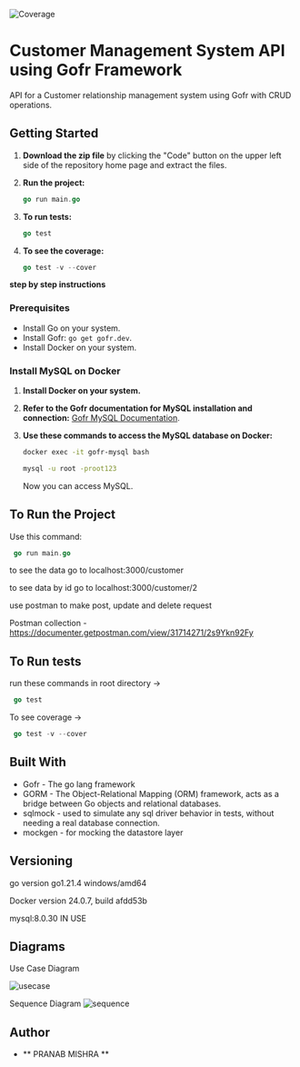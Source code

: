 ![Coverage](https://img.shields.io/badge/Coverage-100%25-brightgreen)

# Customer Management System API using Gofr Framework

API for a Customer relationship management system using Gofr with CRUD operations.

## Getting Started

1. **Download the zip file** by clicking the "Code" button on the upper left side of the repository home page and extract the files.

2. **Run the project:**


    ```Go
    go run main.go
    ```

3. **To run tests:**

    ```Go
    go test
    ```

4. **To see the coverage:**

    ```Go
    go test -v --cover
    ```



**step by step instructions**

### Prerequisites

- Install Go on your system.
- Install Gofr: `go get gofr.dev`.
- Install Docker on your system.

### Install MySQL on Docker

1. **Install Docker on your system.**
2. **Refer to the Gofr documentation for MySQL installation and connection:** [Gofr MySQL Documentation](https://gofr.dev/docs/v1/quick-start/connecting-mysql).

3. **Use these commands to access the MySQL database on Docker:**

    ```bash
    docker exec -it gofr-mysql bash
    ```

    ```bash
    mysql -u root -proot123
    ```

    Now you can access MySQL.

## To Run the Project

Use this command:

   ```Go
    go run main.go
   ```


to see the data go to localhost:3000/customer

to see data by id go to localhost:3000/customer/2

use postman to make post, update and delete request 

Postman collection - https://documenter.getpostman.com/view/31714271/2s9Ykn92Fy


## To Run tests

 run these commands in root directory ->
 
   ```Go
    go test
   ```
 To see coverage -> 
 
   ```Go
    go test -v --cover
   ```

## Built With

* Gofr - The go lang framework
* GORM - The Object-Relational Mapping (ORM) framework, acts as a bridge between Go objects and relational databases.
* sqlmock - used to simulate any sql driver behavior in tests, without needing a real database connection. 
* mockgen - for mocking the datastore layer


## Versioning

go version go1.21.4 windows/amd64

Docker version 24.0.7, build afdd53b

mysql:8.0.30 IN USE

## Diagrams

Use Case Diagram

![usecase](https://github.com/chetankush/customer-management-system/assets/78559285/55686791-5ca6-416b-9b86-faaeca89622f)


Sequence Diagram
![sequence](https://github.com/chetankush/customer-management-system/assets/78559285/084a0d05-523a-4b05-96fd-b7b30563a12b)


## Author

* ** PRANAB MISHRA ** 



